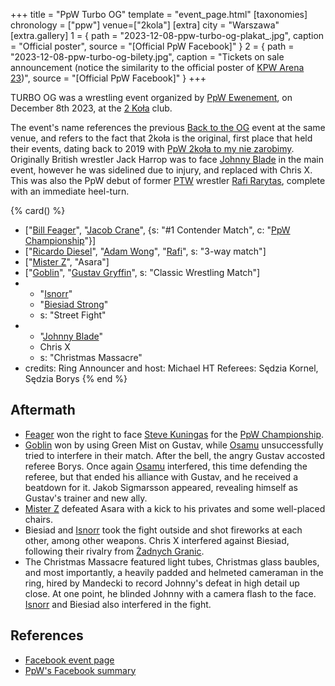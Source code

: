 +++
title = "PpW Turbo OG"
template = "event_page.html"
[taxonomies]
chronology = ["ppw"]
venue=["2kola"]
[extra]
city = "Warszawa"
[extra.gallery]
1 = { path = "2023-12-08-ppw-turbo-og-plakat_.jpg", caption = "Official poster", source = "[Official PpW Facebook]" }
2 = { path = "2023-12-08-ppw-turbo-og-bilety.jpg", caption = "Tickets on sale announcement (notice the similarity to the official poster of [KPW Arena 23](@/e/kpw/2023-11-24-kpw-arena-23))", source = "[Official PpW Facebook]" }
+++

TURBO OG was a wrestling event organized by [PpW Ewenement](@/o/ppw.md), on December 8th 2023, at the [2 Koła](@/v/2kola.md) club.

The event's name references the previous [Back to the OG](@/e/ppw/2023-02-04-ppw-back-to-the-og.md) event at the same venue, and refers to the fact that 2koła is the original, first place that held their events, dating back to 2019 with [PpW 2koła to my nie zarobimy](@/e/ppw/2019-12-07-ppw-2kola-to-my-nie-zarobimy.md).
Originally British wrestler Jack Harrop was to face [Johnny Blade](@/w/johnny-blade.md) in the main event, however he was sidelined due to injury, and replaced with Chris X.
This was also the PpW debut of former [PTW](@/o/ptw.md) wrestler [Rafi Rarytas](@/w/rafi.md), complete with an immediate heel-turn.

{% card() %}
- ["[Bill Feager](@/w/feager.md)", "[Jacob Crane](@/w/jacob-crane.md)", {s: "#1 Contender Match", c: "[PpW Championship](@/o/ppw.md#championships)"}]
- ["[Ricardo Diesel](@/w/ricardo-diesel.md)", "[Adam Wong](@/w/adam-wong.md)", "[Rafi](@/w/rafi.md)", s: "3-way match"]
- ["[Mister Z](@/w/mister-z.md)", "Asara"]
- ["[Goblin](@/w/goblin.md)", "[Gustav Gryffin](@/w/gustav-gryffin.md)", s: "Classic Wrestling Match"]
- - "[Isnorr](@/w/isnorr.md)"
  - "[Biesiad Strong](@/w/biesiad.md)"
  - s: "Street Fight"
- - "[Johnny Blade](@/w/johnny-blade.md)"
  - Chris X
  - s: "Christmas Massacre"
- credits:
    Ring Announcer and host: Michael HT
    Referees: Sędzia Kornel, Sędzia Borys
{% end %}

## Aftermath

* [Feager](@/w/feager.md) won the right to face [Steve Kuningas](@/w/steve-kuningas.md) for the [PpW Championship](@/o/ppw.md#championships).
* [Goblin](@/w/goblin.md) won by using Green Mist on Gustav, while [Osamu](@/w/osamu.md) unsuccessfully tried to interfere in their match. After the bell, the angry Gustav accosted referee Borys. Once again [Osamu](@/w/osamu.md) interfered, this time defending the referee, but that ended his alliance with Gustav, and he received a beatdown for it. Jakob Sigmarsson appeared, revealing himself as Gustav's trainer and new ally.
* [Mister Z](@/w/mister-z.md) defeated Asara with a kick to his privates and some well-placed chairs.
* Biesiad and [Isnorr](@/w/isnorr.md) took the fight outside and shot fireworks at each other, among other weapons. Chris X interfered against Biesiad, following their rivalry from [Żadnych Granic](@/e/ppw/2023-09-23-ppw_mzw-zadnych-granic.md).
* The Christmas Massacre featured light tubes, Christmas glass baubles, and most importantly, a heavily padded and helmeted cameraman in the ring, hired by Mandecki to record Johnny's defeat in high detail up close. At one point, he blinded Johnny with a camera flash to the face. [Isnorr](@/w/isnorr.md) and Biesiad also interfered in the fight.

## References

* [Facebook event page](https://www.facebook.com/events/1375270156727790)
* [PpW's Facebook summary](https://www.facebook.com/OficjalnePPW/posts/pfbid0yBtcocDLLf2mU2ox3FyYjXK7Qem9hws3rW58juZudTEEXjyJG2vCDrQTrWKkywKZl)
